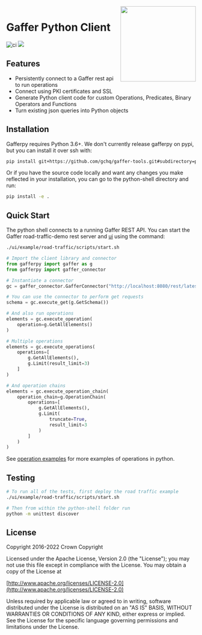 <img align="right" width="200" height="auto" src="https://github.com/gchq/Gaffer/raw/develop/logos/logo.png">

# Gaffer Python Client

![ci](https://github.com/gchq/gaffer-tools/actions/workflows/continuous-integration.yaml/badge.svg)
[<img src="https://img.shields.io/badge/docs-passing-success.svg?logo=readthedocs">](https://gchq.github.io/gaffer-doc/latest/)

## Features

- Persistently connect to a Gaffer rest api to run operations
- Connect using PKI certificates and SSL
- Generate Python client code for custom Operations, Predicates, Binary Operators and Functions
- Turn existing json queries into Python objects

## Installation

Gafferpy requires Python 3.6+. We don't currently release gafferpy on pypi, but you can install it over ssh with:

```bash
pip install git+https://github.com/gchq/gaffer-tools.git#subdirectory=python-shell
```

Or if you have the source code locally and want any changes you make reflected in your installation, you can go to the python-shell directory and run:

```bash
pip install -e .
```

## Quick Start

The python shell connects to a running Gaffer REST API. You can start the Gaffer road-traffic-demo rest server and [ui](../ui/README.md) using the command:

```bash
./ui/example/road-traffic/scripts/start.sh
```

```python
# Import the client library and connector
from gafferpy import gaffer as g
from gafferpy import gaffer_connector

# Instantiate a connector
gc = gaffer_connector.GafferConnector("http://localhost:8080/rest/latest")

# You can use the connector to perform get requests
schema = gc.execute_get(g.GetSchema())

# And also run operations
elements = gc.execute_operation(
    operation=g.GetAllElements()
)

# Multiple operations
elements = gc.execute_operations(
    operations=[
        g.GetAllElements(),
        g.Limit(result_limit=3)
    ]
)

# And operation chains
elements = gc.execute_operation_chain(
    operation_chain=g.OperationChain(
        operations=[
            g.GetAllElements(),
            g.Limit(
                truncate=True,
                result_limit=3
            )
        ]
    )
)
```

See [operation examples](https://gchq.github.io/gaffer-doc/v1docs/getting-started/operations/contents) for more examples of operations in python.

## Testing

```bash
# To run all of the tests, first deploy the road traffic example
./ui/example/road-traffic/scripts/start.sh

# Then from within the python-shell folder run
python -m unittest discover
```

## License

Copyright 2016-2022 Crown Copyright

Licensed under the Apache License, Version 2.0 \(the "License"\); you may not use this file except in compliance with the License. You may obtain a copy of the License at

[http://www.apache.org/licenses/LICENSE-2.0](http://www.apache.org/licenses/LICENSE-2.0)

Unless required by applicable law or agreed to in writing, software distributed under the License is distributed on an "AS IS" BASIS, WITHOUT WARRANTIES OR CONDITIONS OF ANY KIND, either express or implied. See the License for the specific language governing permissions and limitations under the License.
